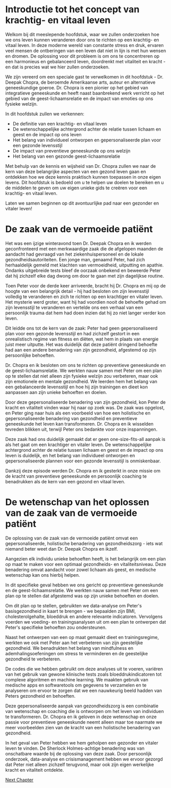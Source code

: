 # Introductie tot het concept van krachtig- en vitaal leven

Welkom bij dit meeslepende hoofdstuk, waar we zullen onderzoeken hoe we ons leven kunnen veranderen door ons te richten op een krachtig- en vitaal leven. In deze moderne wereld van constante stress en druk, ervaren veel mensen de ontberingen van een leven dat niet in lijn is met hun wensen en dromen. De oplossing voor dit probleem is om ons te concentreren op een harmonieus en gebalanceerd leven, doordrenkt met vitaliteit en kracht - en dat is precies wat we hier zullen onderzoeken.

We zijn vereerd om een ​​speciale gast te verwelkomen in dit hoofdstuk - Dr. Deepak Chopra, de beroemde Amerikaanse arts, auteur en alternatieve geneeskundige goeroe. Dr. Chopra is een pionier op het gebied van integratieve geneeskunde en heeft naast baanbrekend werk verricht op het gebied van de geest-lichaamsrelatie en de impact van emoties op ons fysieke welzijn.

In dit hoofdstuk zullen we verkennen:

- De definitie van een krachtig- en vitaal leven
- De wetenschappelijke achtergrond achter de relatie tussen lichaam en geest en de impact op ons leven
- Het belang van individueel ontworpen en gepersonaliseerde plan voor een gezonde levensstijl
- De impact van preventieve geneeskunde op ons welzijn
- Het belang van een gezonde geest-lichaamsrelatie

Met behulp van de kennis en wijsheid van Dr. Chopra zullen we naar de kern van deze belangrijke aspecten van een gezond leven gaan en ontdekken hoe we deze kennis praktisch kunnen toepassen in onze eigen levens. Dit hoofdstuk is bedoeld om u te helpen uw doelen te bereiken en u de middelen te geven om uw eigen unieke gids te creëren voor een krachtig- en vitaal leven.

Laten we samen beginnen op dit avontuurlijke pad naar een gezonder en vitaler leven!
# De zaak van de vermoeide patiënt

Het was een ijzige winteravond toen Dr. Deepak Chopra en ik werden geconfronteerd met een merkwaardige zaak die de afgelopen maanden de aandacht had gevraagd van het ziekenhuispersoneel en de lokale gezondheidsautoriteiten. Een jonge man, genaamd Peter, had zich herhaaldelijk gemeld met klachten van vermoeidheid, uitputting en apathie. Ondanks uitgebreide tests bleef de oorzaak onbekend en beweerde Peter dat hij zichzelf elke dag dwong om door te gaan met zijn dagelijkse routine. 

Toen Peter voor de derde keer arriveerde, bracht hij Dr. Chopra en mij op de hoogte van een belangrijk detail - hij had besloten om zijn levensstijl volledig te veranderen en zich te richten op een krachtiger en vitaler leven. Het mysterie werd groter, want hij had voordien nooit de behoefte gehad om zijn levensstijl te veranderen en vertelde ons een verhaal van een persoonlijk trauma dat hem had doen inzien dat hij zo niet langer verder kon leven.

Dit leidde ons tot de kern van de zaak: Peter had geen gepersonaliseerd plan voor een gezonde levensstijl en had zichzelf gestort in een onrealistisch regime van fitness en diëten, wat hem in plaats van energie juist meer uitputte. Het was duidelijk dat deze patiënt dringend behoefte had aan een andere benadering van zijn gezondheid, afgestemd op zijn persoonlijke behoeften.

Dr. Chopra en ik besloten om ons te richten op preventieve geneeskunde en de geest-lichaamsrelatie. We werkten nauw samen met Peter om een ​​plan op te stellen dat niet alleen zijn fysieke welzijn zou verbeteren, maar ook zijn emotionele en mentale gezondheid. We leerden hem het belang van een gebalanceerde levensstijl en hoe hij zijn trainingen en dieet kon aanpassen aan zijn unieke behoeften en doelen.

Door deze gepersonaliseerde benadering van zijn gezondheid, kon Peter de kracht en vitaliteit vinden waar hij naar op zoek was. De zaak was opgelost, en Peter ging naar huis als een voorbeeld van hoe een holistische en gepersonaliseerde benadering van gezondheid en preventieve geneeskunde het leven kan transformeren. Dr. Chopra en ik wisselden tevreden blikken uit, terwijl Peter ons bedankte voor onze inspanningen.

Deze zaak had ons duidelijk gemaakt dat er geen one-size-fits-all aanpak is als het gaat om een ​​krachtiger en vitaler leven. De wetenschappelijke achtergrond achter de relatie tussen lichaam en geest en de impact op ons leven is duidelijk, en het belang van individueel ontworpen en gepersonaliseerde plannen voor een gezonde levensstijl is onmiskenbaar. 

Dankzij deze episode werden Dr. Chopra en ik gesterkt in onze missie om de kracht van preventieve geneeskunde en persoonlijk coaching te benadrukken als de kern van een gezond en vitaal leven.
# De wetenschap van het oplossen van de zaak van de vermoeide patiënt

De oplossing van de zaak van de vermoeide patiënt omvat een gepersonaliseerde, holistische benadering van gezondheidszorg - iets wat niemand beter weet dan Dr. Deepak Chopra en ikzelf.

Aangezien elk individu unieke behoeften heeft, is het belangrijk om een ​​plan op maat te maken voor een optimaal gezondheids- en vitaliteitsniveau. Deze benadering omvat aandacht voor zowel lichaam als geest, en medische wetenschap kan ons hierbij helpen.

In dit specifieke geval hebben we ons gericht op preventieve geneeskunde en de geest-lichaamsrelatie. We werkten nauw samen met Peter om een ​​plan op te stellen dat afgestemd was op zijn unieke behoeften en doelen.

Om dit plan op te stellen, gebruikten we data-analyse om Peter's basisgezondheid in kaart te brengen - we bepaalden zijn BMI, cholesterolgehalte, bloeddruk en andere relevante indicatoren. Vervolgens voerden we voeding- en trainingsanalysen uit om een ​​plan te ontwerpen dat Peter's specifieke behoeften zou ondersteunen.

Naast het ontwerpen van een op maat gemaakt dieet en trainingsregime, werkten we ook met Peter aan het verbeteren van zijn geestelijke gezondheid. We benadrukten het belang van mindfulness en ademhalingsoefeningen om stress te verminderen en de geestelijke gezondheid te verbeteren.

De codes die we hebben gebruikt om deze analyses uit te voeren, variëren van het gebruik van gewone klinische tests zoals bloeddrukindicatoren tot complexe algoritmen en machine learning. We maakten gebruik van medische apps en softwaretools om gegevens te verzamelen en te analyseren om ervoor te zorgen dat we een nauwkeurig beeld hadden van Peters gezondheid en behoeften.

Deze gepersonaliseerde aanpak van gezondheidszorg is een combinatie van wetenschap en coaching die is ontworpen om het leven van individuen te transformeren. Dr. Chopra en ik geloven in deze wetenschap en onze passie voor preventieve geneeskunde neemt alleen maar toe naarmate we meer voorbeelden zien van de kracht van een holistische benadering van gezondheid.

In het geval van Peter hebben we hem geholpen een gezonder en vitaler leven te vinden. De Sherlock Holmes-achtige benadering was van onschatbare waarde bij de oplossing van deze zaak. Door persoonlijk onderzoek, data-analyse en crisismanagement hebben we ervoor gezorgd dat Peter niet alleen zichzelf terugvond, maar ook zijn eigen werkelijke kracht en vitaliteit ontdekte.


[Next Chapter](02_Chapter02.md)